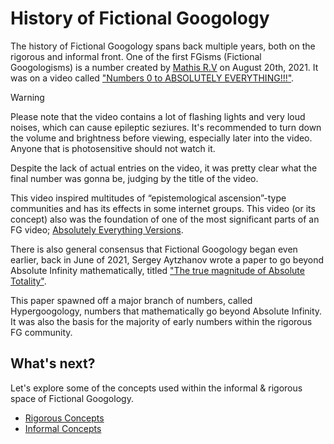 # History of Fictional Googology

The history of Fictional Googology spans back multiple years, both on the rigorous and informal front. One of the first FGisms (Fictional Googologisms) is a number created by [Mathis R.V](https://www.youtube.com/@MathisRV) on August 20th, 2021. It was on a video called ["Numbers 0 to ABSOLUTELY EVERYTHING!!!"](https://www.youtube.com/watch?v=BGcE68xpuD4).

> [!WARNING]  
> Please note that the video contains a lot of flashing lights and very loud noises, which can cause epileptic seziures. It's recommended to turn down the volume and brightness before viewing, especially later into the video.
> Anyone that is photosensitive should not watch it.

Despite the lack of actual entries on the video, it was pretty clear what the final number was gonna be, judging by the title of the video.

This video inspired multitudes of “epistemological ascension”-type communities and has its effects in some internet groups. This video (or its concept) also was the foundation of one of the most significant parts of an FG video; [Absolutely Everything Versions](https://fgyt.fandom.com/wiki/Absolutely_Everything_Version).

There is also general consensus that Fictional Googology began even earlier, back in June of 2021, Sergey Aytzhanov wrote a paper to go beyond Absolute Infinity mathematically, titled ["The true magnitude of Absolute Totality"](https://static.wikia.nocookie.net/fictional-googology/images/4/42/The_Paper.pdf/revision/latest).

This paper spawned off a major branch of numbers, called Hypergoogology, numbers that mathematically go beyond Absolute Infinity. It was also the basis for the majority of early numbers within the rigorous FG community.

## What's next?

Let's explore some of the concepts used within the informal & rigorous space of Fictional Googology.

- [Rigorous Concepts](./rigors/concepts/index.md)
- [Informal Concepts](./informals/concepts/index.md)
